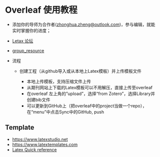 # Overleaf 使用教程

- 添加你的导师为合作者([zhonghua.zheng@outlook.com](mailto:zhonghua.zheng@outlook.com))，参与编辑，就能实时掌握你的进度；
- [Letax 论坛](tex.stackexchange.com)
- [group_resource](https://github.com/m-edal/templates_papers_presentations#papers)
- 流程

  - 创建工程（从github导入或从本地上Latex模板）并上传模板文件

    - 本地上传模板，支持压缩文件上传
    - 从期刊网站上下载的Latex模板可以不用解压，直接上传至overleaf
    - 在overleaf 左上角的”upload”，选择“from Zotero”，选择Library并创建bib文件
    - 可以更新到GitHub上（把overleaf中的project当做一个repo），在“menu”中点击Sync中的GitHub, push



## Template

- https://www.latexstudio.net
- https://www.latextemplates.com
- [Latex Quick reference](http://lagrange.mechse.illinois.edu/latex_quick_ref/)

